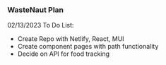 ### WasteNaut Plan

02/13/2023 To Do List:

-   Create Repo with Netlify, React, MUI
-   Create component pages with path functionality
-   Decide on API for food tracking
